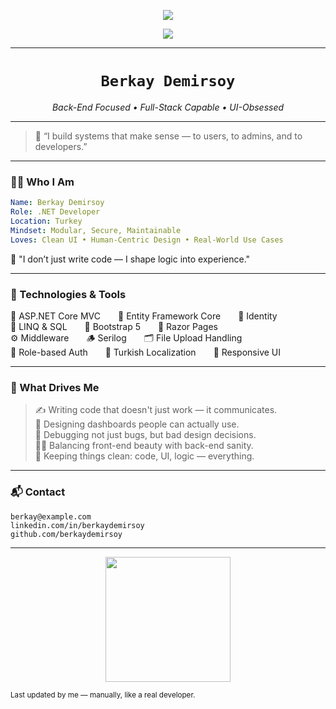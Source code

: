 <p align="center">
  <img src="https://capsule-render.vercel.app/api?type=waving&color=76C449&height=200&section=header&text=Berkay%20Demirsoy&fontSize=40&fontColor=ffffff" />
</p>

<p align="center">
  <img src="https://readme-typing-svg.demolab.com?font=Fira+Code&size=22&pause=1000&center=true&vCenter=true&width=500&lines=Hi+I'm+Berkay.;.NET+Developer;UI+Lover;Always+Learning..." />
</p>

---

<h1 align="center"><code>Berkay Demirsoy</code></h1>
<p align="center"><em>Back-End Focused • Full-Stack Capable • UI-Obsessed</em></p>

---

> 🧭 “I build systems that make sense — to users, to admins, and to developers.”

---

### 👨‍💻 Who I Am

```yaml
Name: Berkay Demirsoy
Role: .NET Developer
Location: Turkey
Mindset: Modular, Secure, Maintainable
Loves: Clean UI • Human-Centric Design • Real-World Use Cases
```

💬 "I don’t just write code — I shape logic into experience."

---

### 🧰 Technologies & Tools

🧩 ASP.NET Core MVC  🧠 Entity Framework Core  🔐 Identity  
🧮 LINQ & SQL  🎨 Bootstrap 5  📄 Razor Pages  
⚙️ Middleware  🪵 Serilog  🗂️ File Upload Handling  
👥 Role-based Auth  🧾 Turkish Localization  📱 Responsive UI

---

### 🧠 What Drives Me

> ✍️ Writing code that doesn't just work — it communicates.  
> 🧭 Designing dashboards people can actually use.  
> 🧪 Debugging not just bugs, but bad design decisions.  
> 🧘‍♂️ Balancing front-end beauty with back-end sanity.  
> 🧹 Keeping things clean: code, UI, logic — everything.

---

### 📬 Contact

```
berkay@example.com
linkedin.com/in/berkaydemirsoy
github.com/berkaydemirsoy
```

---

<p align="center">
  <img src="https://media.giphy.com/media/qgQUggAC3Pfv687qPC/giphy.gif" width="200" />
</p>

<sub>Last updated by me — manually, like a real developer.</sub>